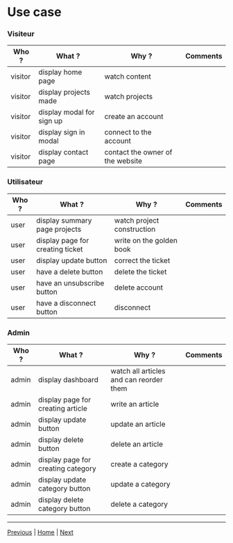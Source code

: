 # Use case

### Visiteur

| Who ?   | What ?                    | Why ?                            | Comments |
| ------- | ------------------------- | -------------------------------- | -------- |
| visitor | display home page         | watch content                    |          |
| visitor | display projects made     | watch projects                   |          |
| visitor | display modal for sign up | create an account                |          |
| visitor | display sign in modal     | connect to the account           |          |
| visitor | display contact page      | contact the owner of the website |          |

### Utilisateur

| Who ? | What ?                           | Why ?                      | Comments |
| ----- | -------------------------------- | -------------------------- | -------- |
| user  | display summary page projects    | watch project construction |          |
| user  | display page for creating ticket | write on the golden book   |          |
| user  | display update button            | correct the ticket         |          |
| user  | have a delete button             | delete the ticket          |          |
| user  | have an unsubscribe button       | delete account             |          |
| user  | have a disconnect button         | disconnect                 |          |

### Admin

| Who ? | What ?                             | Why ?                                   | Comments |
| ----- | ---------------------------------- | --------------------------------------- | -------- |
| admin | display dashboard                  | watch all articles and can reorder them |          |
| admin | display page for creating article  | write an article                        |          |
| admin | display update button              | update an article                       |          |
| admin | display delete button              | delete an article                       |          |
| admin | display page for creating category | create a category                       |          |
| admin | display update category button     | update a category                       |          |
| admin | display delete category button     | delete a category                       |          |

---

[Previous](./02_project.md) | [Home](../README.md) | [Next](./04_mcd-mld-mpd.md)
